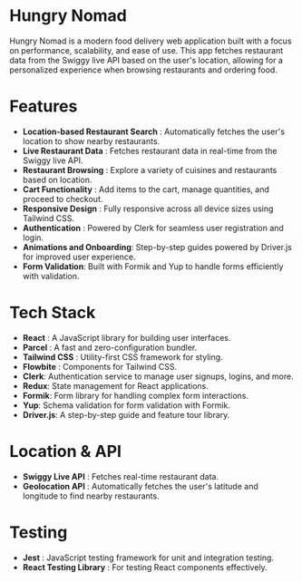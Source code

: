 # Hungry Nomad

Hungry Nomad is a modern food delivery web application built with a focus on performance, scalability, and ease of use. This app fetches restaurant data from the Swiggy live API based on the user's location, allowing for a personalized experience when browsing restaurants and ordering food.

# Features

- **Location-based Restaurant Search** :  Automatically fetches the user's location to show nearby restaurants.
- **Live Restaurant Data** : Fetches restaurant data in real-time from the Swiggy live API.
- **Restaurant Browsing** : Explore a variety of cuisines and restaurants based on location.
- **Cart Functionality** : Add items to the cart, manage quantities, and proceed to checkout.
- **Responsive Design** : Fully responsive across all device sizes using Tailwind CSS.
- **Authentication** : Powered by Clerk for seamless user registration and login.
- **Animations and Onboarding**: Step-by-step guides powered by Driver.js for improved user experience.
- **Form Validation**: Built with Formik and Yup to handle forms efficiently with validation.

# Tech Stack

- **React** : A JavaScript library for building user interfaces.
- **Parcel** : A fast and zero-configuration bundler.
- **Tailwind CSS** : Utility-first CSS framework for styling.
- **Flowbite** : Components for Tailwind CSS.
- **Clerk**: Authentication service to manage user signups, logins, and more.
- **Redux**: State management for React applications.
- **Formik**: Form library for handling complex form interactions.
- **Yup**: Schema validation for form validation with Formik.
- **Driver.js**: A step-by-step guide and feature tour library.

# Location & API

- **Swiggy Live API** : Fetches real-time restaurant data.
- **Geolocation API** : Automatically fetches the user's latitude and longitude to find nearby restaurants.

# Testing

- **Jest** : JavaScript testing framework for unit and integration testing.
- **React Testing Library** : For testing React components effectively.



